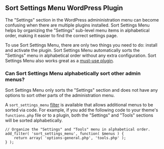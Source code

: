 ## Sort Settings Menu WordPress Plugin

The "Settings" section in the WordPress admininistration menu can become confusing when there are multiple plugins installed. Sort Settings Menu helps by organizing the "Settings" sub-level menu items in alphabetical order, making it easier to find the correct settings page.

To use Sort Settings Menu, there are only two things you need to do: install and activate the plugin. Sort Settings Menu automatically sorts the "Settings" menu in alphabetical order without any extra configuration. Sort Settings Menu also works great as a [must-use plugin](https://wordpress.org/documentation/article/must-use-plugins/).

### Can Sort Settings Menu alphabetically sort other admin menus?

Sort Settings Menu only sorts the "Settings" section and does not have any options to sort other parts of the administration menu.

A `sort_settings_menu` [filter](https://developer.wordpress.org/plugins/hooks/filters/) is available that allows additional menus to be sorted via code. For example, if you add the following code to your theme's `functions.php` file or to a plugin, both the "Settings" and "Tools" sections will be sorted alphabetically.

```
// Organize the "Settings" and "Tools" menu in alphabetical order.
add_filter( 'sort_settings_menu', function( $menus ) {
	return array( 'options-general.php', 'tools.php' );
} );
```
